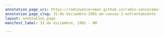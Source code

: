 ```yaml
---
annotation_page_uri: https://radiovenceremos.github.io/radio-venceremos-espanol-2/annotations/31-de-diciembre-1981-am-canvas-1-enfrentamiento.json
annotation_page_slug: 31-de-diciembre-1981-am-canvas-1-enfrentamiento
layout: annotation_page
manifest_label: 31 de diciembre, 1981 - AM

---
```


